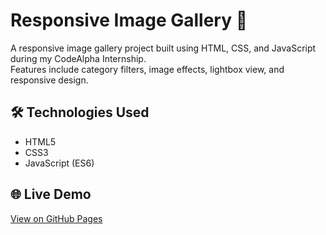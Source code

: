 # Responsive Image Gallery 🎨
A responsive image gallery project built using HTML, CSS, and JavaScript during my CodeAlpha Internship.  
Features include category filters, image effects, lightbox view, and responsive design.

## 🛠️ Technologies Used
- HTML5  
- CSS3  
- JavaScript (ES6)  

## 🌐 Live Demo
[View on GitHub Pages](https://www.linkedin.com/posts/amrutapatil21_codealpha-internship-frontenddevelopment-activity-7388628610544394240-icDb?utm_source=share&utm_medium=member_desktop&rcm=ACoAAEIC3qQBl9ygxQ1rrtTr4txQiPo91J3Gp4Y)
